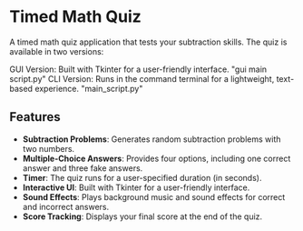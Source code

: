 # Timed Math Quiz

A timed math quiz application that tests your subtraction skills. The quiz is available in two versions:

GUI Version: Built with Tkinter for a user-friendly interface. "gui main script.py"
CLI Version: Runs in the command terminal for a lightweight, text-based experience. "main_script.py"

## Features
- **Subtraction Problems**: Generates random subtraction problems with two numbers.
- **Multiple-Choice Answers**: Provides four options, including one correct answer and three fake answers.
- **Timer**: The quiz runs for a user-specified duration (in seconds).
- **Interactive UI**: Built with Tkinter for a user-friendly interface.
- **Sound Effects**: Plays background music and sound effects for correct and incorrect answers.
- **Score Tracking**: Displays your final score at the end of the quiz.
